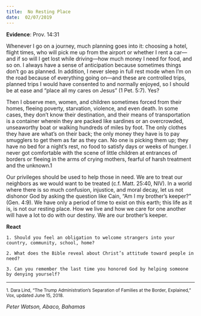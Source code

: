 ```yaml
---
title:  No Resting Place
date:  02/07/2019
---
```


**Evidence**: Prov. 14:31

Whenever I go on a journey, much planning goes into it: choosing a hotel, flight times, who will pick me up from the airport or whether I rent a car—and if so will I get lost while driving—how much money I need for food, and so on. I always have a sense of anticipation because sometimes things don’t go as planned. In addition, I never sleep in full rest mode when I’m on the road because of everything going on—and these are controlled trips, planned trips I would have consented to and normally enjoyed, so I should be at ease and “place all my cares on Jesus” (1 Pet. 5:7). Yes?

Then I observe men, women, and children sometimes forced from their homes, fleeing poverty, starvation, violence, and even death. In some cases, they don’t know their destination, and their means of transportation is a container wherein they are packed like sardines or an overcrowded, unseaworthy boat or walking hundreds of miles by foot. The only clothes they have are what’s on their back; the only money they have is to pay smugglers to get them as far as they can. No one is picking them up; they have no bed for a night’s rest, no food to satisfy days or weeks of hunger. I never got comfortable with the scene of little children at entrances of borders or fleeing in the arms of crying mothers, fearful of harsh treatment and the unknown.1

Our privileges should be used to help those in need. We are to treat our neighbors as we would want to be treated (c.f. Matt. 25:40, NIV). In a world where there is so much confusion, injustice, and moral decay, let us not dishonor God by asking the question like Cain, “Am I my brother’s keeper?” (Gen. 4:9). We have only a period of time to exist on this earth; this life as it is, is not our resting place. How we live and how we care for one another will have a lot to do with our destiny. We are our brother’s keeper.

**React**

`1. Should you feel an obligation to welcome strangers into your country, community, school, home?`

`2. What does the Bible reveal about Christ’s attitude toward people in need?`

`3. Can you remember the last time you honored God by helping someone by denying yourself?`

---

<sup>1. Dara Lind, “The Trump Administration’s Separation of Families at the Border, Explained,” Vox, updated June 15, 2018.</sup>

_Peter Watson, Abaco, Bahamas_